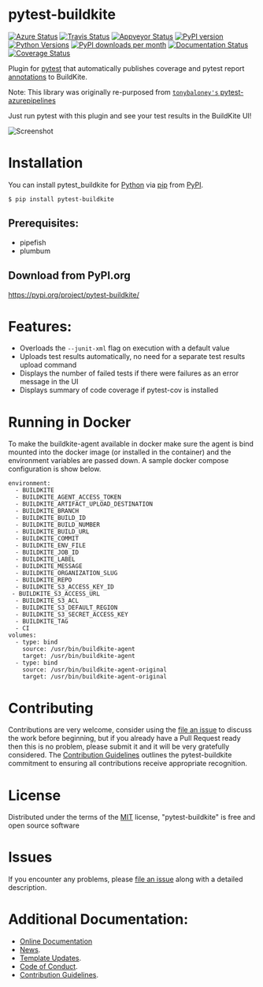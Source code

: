# pytest-buildkite

[![Azure Status](https://dev.azure.com/timgates/timgates/_apis/build/status/pytest-buildkite.pytest-buildkite?branchName=master)](https://dev.azure.com/timgates/timgates/_build/latest?definitionId=11&branchName=master)
[![Travis Status](https://travis-ci.org/pytest-buildkite/pytest-buildkite.svg?branch=master)](https://travis-ci.org/pytest-buildkite/pytest-buildkite)
[![Appveyor Status](https://ci.appveyor.com/api/projects/status/github/pytest-buildkite/pytest-buildkite/branch/master?svg=true)](https://ci.appveyor.com/project/pytest-buildkite/pytest-buildkite)
[![PyPI version](https://img.shields.io/pypi/v/pytest-buildkite.svg)](https://pypi.org/project/pytest-buildkite)
[![Python Versions](https://img.shields.io/pypi/pyversions/pytest-buildkite.svg)](https://pypi.org/project/pytest-buildkite)
[![PyPI downloads per month](https://img.shields.io/pypi/dm/pytest-buildkite.svg)](https://pypi.org/project/pytest-buildkite)
[![Documentation Status](https://readthedocs.org/projects/pytest-buildkite/badge/?version=latest)](https://pytest-buildkite.readthedocs.io/en/latest/?badge=latest)
[![Coverage Status](https://coveralls.io/repos/github/pytest-buildkite/pytest-buildkite/badge.svg)](https://coveralls.io/github/pytest-buildkite/pytest-buildkite/)

Plugin for [pytest](https://github.com/pytest-dev/pytest)
that automatically publishes coverage and pytest report
[annotations](https://buildkite.com/docs/agent/v3/cli-annotate)
to BuildKite.

Note: This library was originally re-purposed from
[`tonybaloney's` pytest-azurepipelines](https://github.com/tonybaloney/pytest-azurepipelines)

Just run pytest with this plugin and see your test results in the BuildKite UI!

![Screenshot](https://github.com/pytest-buildkite/pytest-buildkite/raw/master/screenshot.png)


# Installation

You can install pytest_buildkite for
[Python](https://www.python.org/) via
[pip](https://pypi.org/project/pip/)
from [PyPI](https://pypi.org/).

```
$ pip install pytest-buildkite
```




## Prerequisites:
- pipefish
- plumbum


## Download from PyPI.org

https://pypi.org/project/pytest-buildkite/

# Features:

- Overloads the `--junit-xml` flag on execution with a default value
- Uploads test results automatically, no need for a separate test results upload command
- Displays the number of failed tests if there were failures as an error message in the UI
- Displays summary of code coverage if pytest-cov is installed

# Running in Docker

To make the buildkite-agent available in docker make sure the agent is bind
mounted into the docker image (or installed in the container) and the
environment variables are passed down. A sample docker compose configuration
is show below.

```
environment:
  - BUILDKITE
  - BUILDKITE_AGENT_ACCESS_TOKEN
  - BUILDKITE_ARTIFACT_UPLOAD_DESTINATION
  - BUILDKITE_BRANCH
  - BUILDKITE_BUILD_ID
  - BUILDKITE_BUILD_NUMBER
  - BUILDKITE_BUILD_URL
  - BUILDKITE_COMMIT
  - BUILDKITE_ENV_FILE
  - BUILDKITE_JOB_ID
  - BUILDKITE_LABEL
  - BUILDKITE_MESSAGE
  - BUILDKITE_ORGANIZATION_SLUG
  - BUILDKITE_REPO
  - BUILDKITE_S3_ACCESS_KEY_ID
 - BUILDKITE_S3_ACCESS_URL
  - BUILDKITE_S3_ACL
  - BUILDKITE_S3_DEFAULT_REGION
  - BUILDKITE_S3_SECRET_ACCESS_KEY
  - BUILDKITE_TAG
  - CI
volumes:
  - type: bind
    source: /usr/bin/buildkite-agent
    target: /usr/bin/buildkite-agent
  - type: bind
    source: /usr/bin/buildkite-agent-original
    target: /usr/bin/buildkite-agent-original
```

# Contributing

Contributions are very welcome, consider using the
[file an issue](https://github.com/pytest-buildkite/pytest-buildkite/issues)
to discuss the work before beginning, but if you already have a Pull Request
ready then this is no problem, please submit it and it will be very gratefully
considered. The [Contribution Guidelines](CONTRIBUTING.md)
outlines the pytest-buildkite commitment to ensuring all
contributions receive appropriate recognition.

# License


Distributed under the terms of the [MIT](http://opensource.org/licenses/MIT)
license, "pytest-buildkite" is free and open source software


# Issues

If you encounter any problems, please 
[file an issue](https://github.com/pytest-buildkite/pytest-buildkite/issues)
along with a detailed description.

# Additional Documentation:

* [Online Documentation](https://pytest-buildkite.readthedocs.io/en/latest/)
* [News](NEWS.rst).
* [Template Updates](COOKIECUTTER_UPDATES.md).
* [Code of Conduct](CODE_OF_CONDUCT.md).
* [Contribution Guidelines](CONTRIBUTING.md).
